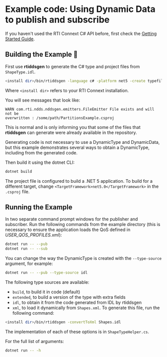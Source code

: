 # Example code: Using Dynamic Data to publish and subscribe

If you haven't used the RTI Connext C# API before, first check the
[Getting Started Guide](https://community.rti.com/static/documentation/connext-dds/6.1.1/doc/manuals/connext_dds_professional/getting_started_guide/index.html).

## Building the Example :wrench:

First use **rtiddsgen** to generate the C# type and project files from
`ShapeType.idl`.

```sh
<install dir>/bin/rtiddsgen -language c# -platform net5 -create typefiles -create makefiles ShapeType.idl
```

Where `<install dir>` refers to your RTI Connext installation.

You will see messages that look like:

```plaintext
WARN com.rti.ndds.nddsgen.emitters.FileEmitter File exists and will not be
overwritten : /some/path/PartitionsExample.csproj
```

This is normal and is only informing you that some of the files that
**rtiddsgen** can generate were already available in the repository.

Generating code is not necessary to use a DynamicType and
DynamicData, but this example demonstrates several ways to obtain a DynamicType,
including from the generated code.

Then build it using the dotnet CLI:

```sh
dotnet build
```

The project file is configured to build a .NET 5 application. To build for
a different target, change `<TargetFramework>net5.0</TargetFramework>` in
the `.csproj` file.

## Running the Example

In two separate command prompt windows for the publisher and subscriber. Run the
following commands from the example directory (this is necessary to ensure the
application loads the QoS defined in *USER_QOS_PROFILES.xml*):

```sh
dotnet run -- --pub
dotnet run -- --sub
```

You can change the way the DynamicType is created with the `--type-source`
argument, for example:

```sh
dotnet run -- --pub --type-source idl
```

The following type sources are available:

-   `build`, to build it in code (default)
-   `extended`, to build a version of the type with extra fields
-   `idl`, to obtain it from the code generated from IDL by rtiddsgen
-   `xml`, to load it dynamically from `Shapes.xml`. To generate this file,
run the following command:

```sh
<install dir>/bin/rtiddsgen -convertToXml Shapes.idl
```

The implementation of each of these options is in `ShapeTypeHelper.cs`.

For the full list of arguments:

```sh
dotnet run -- -h
```
